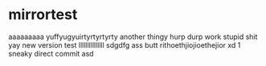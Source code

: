# mirrortest
aaaaaaaaa
yuffyugyuirtyrtyrtyrty another thingy
hurp durp
work stupid shit
yay
new version test
lllllllllllllll
sdgdfg
ass
butt
rithoethjiojioethejior
xd 1
sneaky direct commit
asd
